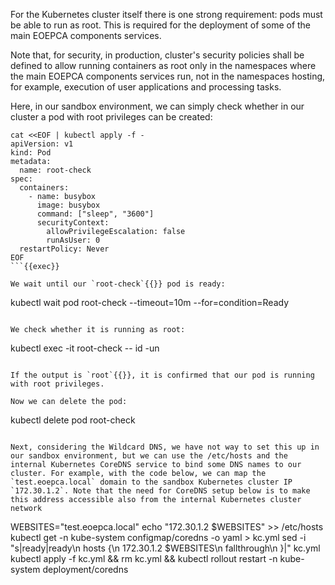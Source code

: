 For the Kubernetes cluster itself there is one strong requirement: pods must be able to run as root. This is required for the deployment of some of the main EOEPCA components services.

Note that, for security, in production, cluster's security policies shall be defined to allow running containers as root only in the namespaces where the main EOEPCA components services run, not in the namespaces hosting, for example, execution of user applications and processing tasks.

Here, in our sandbox environment, we can simply check whether in our cluster a pod with root privileges can be created:
```
cat <<EOF | kubectl apply -f - 
apiVersion: v1
kind: Pod
metadata:
  name: root-check
spec:
  containers:
    - name: busybox
      image: busybox
      command: ["sleep", "3600"]
      securityContext:
        allowPrivilegeEscalation: false
        runAsUser: 0
  restartPolicy: Never
EOF
```{{exec}}

We wait until our `root-check`{{}} pod is ready:
```
kubectl wait pod root-check --timeout=10m --for=condition=Ready
```{{exec}}

We check whether it is running as root:
```
kubectl exec -it root-check -- id -un
```{{exec}}

If the output is `root`{{}}, it is confirmed that our pod is running with root privileges.

Now we can delete the pod:
```
kubectl delete pod root-check
```{{exec}}

Next, considering the Wildcard DNS, we have not way to set this up in our sandbox environment, but we can use the /etc/hosts and the internal Kubernetes CoreDNS service to bind some DNS names to our cluster. For example, with the code below, we can map the `test.eoepca.local` domain to the sandbox Kubernetes cluster IP `172.30.1.2`. Note that the need for CoreDNS setup below is to make this address accessible also from the internal Kubernetes cluster network

```
WEBSITES="test.eoepca.local"
echo "172.30.1.2 $WEBSITES" >> /etc/hosts
kubectl get -n kube-system configmap/coredns -o yaml > kc.yml
sed -i "s|ready|ready\n        hosts {\n          172.30.1.2 $WEBSITES\n          fallthrough\n        }|" kc.yml
kubectl apply -f kc.yml && rm kc.yml && kubectl rollout restart -n kube-system deployment/coredns
```{{exec}}
